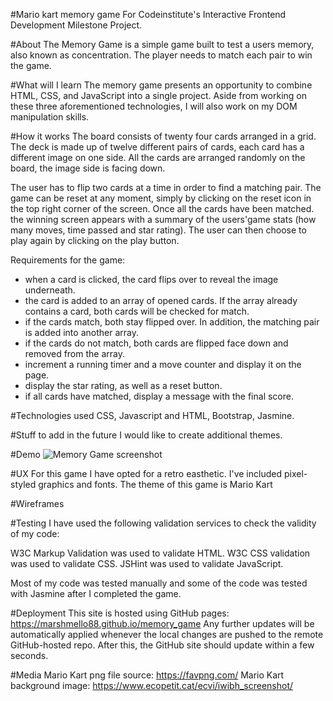#Mario kart memory game
For Codeinstitute's Interactive Frontend Development Milestone Project.

#About
The Memory Game is a simple game built to test a users memory, also known as concentration. The player needs to match each pair to
win the game. 

#What will I learn
The memory game presents an opportunity to combine HTML, CSS, and JavaScript into a single project. Aside from working on these 
three aforementioned technologies, I will also work on my DOM manipulation skills. 

#How it works
The board consists of twenty four cards arranged in a grid. The deck is made up of twelve different pairs of cards, each card has a 
different image on one side. All the cards are arranged randomly on the board, the image side is facing down.

The user has to flip two cards at a time in order to find a matching pair. The game can be reset at any moment, simply by clicking on the
reset icon in the top right corner of the screen. Once all the cards have been matched. the winning screen appears with a summary of the 
users'game stats (how many moves, time passed and star rating). The user can then choose to play again by clicking on the play button.

Requirements for the game:

 *  when a card is clicked, the card flips over to reveal the image underneath.
 *  the card is added to an array of opened cards. If the array already contains a card, both cards will be checked for match.
 *  if the cards match, both stay flipped over. In addition, the matching pair is added into another array.
 *  if the cards do not match, both cards are flipped face down and removed from the array.
 *  increment a running timer and a move counter and display it on the page.
 *  display the star rating, as well as a reset button.
 *  if all cards have matched, display a message with the final score.

#Technologies used
CSS, Javascript and HTML, Bootstrap, Jasmine.

#Stuff to add in the future
I would like to create additional themes.

#Demo
![Memory Game screenshot](assets/memorygame_demo.jpg?raw=true)

#UX
For this game I have opted for a retro easthetic. I've included pixel-styled graphics and fonts. The theme of this game is Mario Kart


#Wireframes

#Testing
I have used the following validation services to check the validity of my code:

W3C Markup Validation was used to validate HTML.
W3C CSS validation was used to validate CSS.
JSHint was used to validate JavaScript.

Most of my code was tested manually and some of the code was tested with Jasmine after I completed the game.

#Deployment
This site is hosted using GitHub pages: https://marshmello88.github.io/memory_game Any further updates will be automatically 
applied whenever the local changes are pushed to the remote GitHub-hosted repo. After this, the GitHub site should update within 
a few seconds.

#Media
Mario Kart png file source: https://favpng.com/
Mario Kart background image: https://www.ecopetit.cat/ecvi/iwibh_screenshot/

